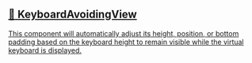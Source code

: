 ## [📄️<!-- --> <!-- -->KeyboardAvoidingView](/react-native-keyboard-controller/pr-preview/pr-1030/docs/api/components/keyboard-avoiding-view.md)

[This component will automatically adjust its height, position, or bottom padding based on the keyboard height to remain visible while the virtual keyboard is displayed.](/react-native-keyboard-controller/pr-preview/pr-1030/docs/api/components/keyboard-avoiding-view.md)
